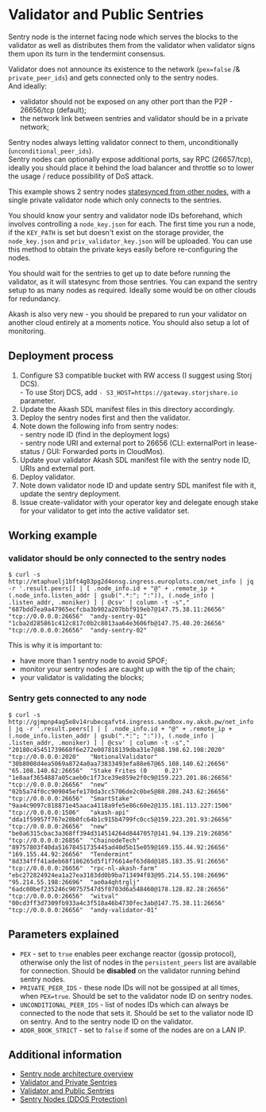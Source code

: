 # Validator and Public Sentries

Sentry node is the internet facing node which serves the blocks to the validator as well as distributes them from the validator when validator signs them upon its turn in the tendermint consensus.  

Validator does not announce its existence to the network (`pex=false` /& `private_peer_ids`) and gets connected only to the sentry nodes.  
And ideally:
- validator should not be exposed on any other port than the P2P - 26656/tcp (default);
- the network link between sentries and validator should be in a private network;  

Sentry nodes always letting validator connect to them, unconditionally (`unconditional_peer_ids`).  
Sentry nodes can optionally expose additional ports, say RPC (26657/tcp), ideally you should place it behind the load balancer and throttle so to lower the usage / reduce possibility of DoS attack.  

This example shows 2 sentry nodes [statesynced from other nodes](../statesync), 
with a single private validator node which only connects to the sentries. 

You should know your sentry and validator node IDs beforehand, which involves controlling a `node_key.json` for each. 
The first time you run a node, if the `KEY_PATH` is set but doesn't exist on the storage provider, the `node_key.json` and `priv_validator_key.json` will be uploaded. You can use this method to obtain the private keys easily before re-configuring the nodes.

You should wait for the sentries to get up to date before running the validator, as it will statesync from those sentries. You can expand the sentry setup to as many nodes as required. Ideally some would be on other clouds for redundancy.

Akash is also very new - you should be prepared to run your validator on another cloud entirely at a moments notice. You should also setup a lot of monitoring. 


## Deployment process

1. Configure S3 compatible bucket with RW access (I suggest using Storj DCS).  
\- To use Storj DCS, add `- S3_HOST=https://gateway.storjshare.io` parameter.
1. Update the Akash SDL manifest files in this directory accordingly.
1. Deploy the sentry nodes first and then the validator.
1. Note down the following info from sentry nodes:  
\- sentry node ID (find in the deployment logs)  
\- sentry node URI and external port to 26656 (CLI: externalPort in lease-status / GUI: Forwarded ports in CloudMos).  
1. Update your validator Akash SDL manifest file with the sentry node ID, URIs and external port.
1. Deploy validator.
1. Note down validator node ID and update sentry SDL manifest file with it, update the sentry deployment.
1. Issue create-validator with your operator key and delegate enough stake for your validator to get into the active validator set.

## Working example

### validator should be only connected to the sentry nodes

```
$ curl -s http://mtaphuelj1bft4g83pg2d4onsg.ingress.europlots.com/net_info | jq -r '.result.peers[] | [ .node_info.id + "@" + .remote_ip + (.node_info.listen_addr | gsub(".*:"; ":")), (.node_info | .listen_addr, .moniker) ] | @csv' | column -t -s","
"687bdd7ea9a47965ecfcba3b902a207bbf919eb7@147.75.38.11:26656"  "tcp://0.0.0.0:26656"  "andy-sentry-01"
"1cba2d285861c412c817c0b2c8013aa64e3606fb@147.75.40.20:26656"  "tcp://0.0.0.0:26656"  "andy-sentry-02"
```

This is why it is important to:
- have more than 1 sentry node to avoid SPOF;
- monitor your sentry nodes are caught up with the tip of the chain;
- your validator is validating the blocks;

### Sentry gets connected to any node

```
$ curl -s http://gjmpnp4ag5e8v14rubecqafvt4.ingress.sandbox.ny.aksh.pw/net_info | jq -r '.result.peers[] | [ .node_info.id + "@" + .remote_ip + (.node_info.listen_addr | gsub(".*:"; ":")), (.node_info | .listen_addr, .moniker) ] | @csv' | column -t -s","
"20180c45451739668f6e272e007818139dba31e7@88.198.62.198:2020"    "tcp://0.0.0.0:2020"   "NotionalValidator"  
"30b8008d4ea5069a8724a0aa73833493efa88e67@65.108.140.62:26656"   "65.108.140.62:26656"  "Stake Frites (0     0.2)"
"1e8aaf3654887a05caeb0c1f73ce39e859e2f0c9@159.223.201.86:26656"  "tcp://0.0.0.0:26656"  "new"                
"02b5a74f0cc909045efe170da3cc5706de2c0be5@88.208.243.62:26656"   "tcp://0.0.0.0:26656"  "SmartStake"         
"9aa4c9097c818871e45aaca4118a9fe5e86c60e2@135.181.113.227:1506"  "tcp://0.0.0.0:1506"   "akash-api"          
"dda1f59957f767e20b0fc64b1c915b4799fc0cc5@159.223.201.93:26656"  "tcp://0.0.0.0:26656"  "new"                
"be0a6315cbac3a368ff394d314514264d8447057@141.94.139.219:26856"  "tcp://0.0.0.0:26856"  "ChainodeTech"       
"89757803f40da51678451735445ad40d5b15e059@169.155.44.92:26656"   "169.155.44.92:26656"  "Tendermint"         
"8d334fff41adeb68f186265d5f1f76614ef63d8d@185.183.35.91:26656"   "tcp://0.0.0.0:26656"  "rpc-nl-akash-farm"  
"ebc272824924ea1a27ea3183dd0b9ba713494f83@95.214.55.198:26696"   "95.214.55.198:26696"  "ao0a4qhtrglj"       
"6adc00bef235246c90757547d5f0703d6a548460@178.128.82.28:26656"   "tcp://0.0.0.0:26656"  "witval"             
"00cd3ff3d7309fb933a4c3f518a46b4730fec3ab@147.75.38.11:26656"    "tcp://0.0.0.0:26656"  "andy-validator-01" 
```

## Parameters explained

- `PEX` - set to `true` enables peer exchange reactor (gossip protocol), otherwise only the list of nodes in the `persistent_peers` list are available for connection. Should be **disabled** on the validator running behind sentry nodes.
- `PRIVATE_PEER_IDS` - these node IDs will not be gossiped at all times, when `PEX=true`. Should be set to the validator node ID on sentry nodes.
- `UNCONDITIONAL_PEER_IDS` - list of nodes IDs which can always be connected to the node that sets it. Should be set to the valiator node ID on sentry. And to the sentry node ID on the validator.
- `ADDR_BOOK_STRICT` - set to `false` if some of the nodes are on a LAN IP.

## Additional information

- [Sentry node architecture overview](https://forum.cosmos.network/t/sentry-node-architecture-overview/454)
- [Validator and Private Sentries](https://github.com/terpnetwork/o-line/tree/master/_examples/validator-and-private-sentries)
- [Validator and Public Sentries](https://github.com/terpnetwork/o-line/tree/master/_examples/validator-and-public-sentries)
- [Sentry Nodes (DDOS Protection)](https://hub.cosmos.network/main/validators/security.html#sentry-nodes-ddos-protection)

